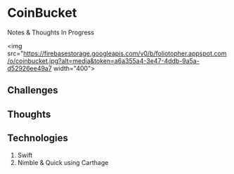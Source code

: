 # CoinBucket

Notes & Thoughts In Progress

<img src="https://firebasestorage.googleapis.com/v0/b/foliotopher.appspot.com/o/coinbucket.jpg?alt=media&token=a6a355a4-3e47-4ddb-9a5a-d52926ee49a7 width="400">

## Challenges

## Thoughts

## Technologies

1. Swift
2. Nimble & Quick using Carthage

